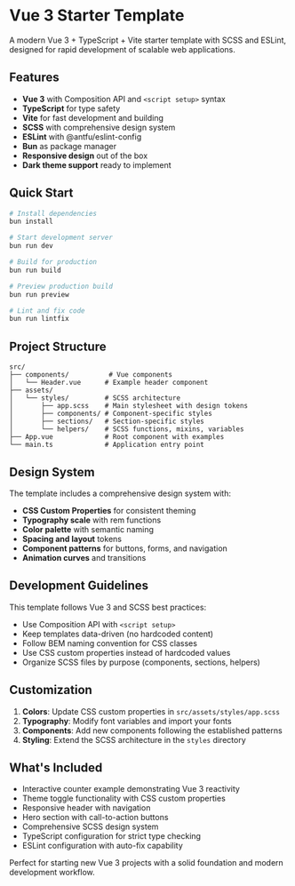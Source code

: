# Vue 3 Starter Template

A modern Vue 3 + TypeScript + Vite starter template with SCSS and ESLint, designed for rapid development of scalable web applications.

## Features

- **Vue 3** with Composition API and `<script setup>` syntax
- **TypeScript** for type safety
- **Vite** for fast development and building
- **SCSS** with comprehensive design system
- **ESLint** with @antfu/eslint-config
- **Bun** as package manager
- **Responsive design** out of the box
- **Dark theme support** ready to implement

## Quick Start

```bash
# Install dependencies
bun install

# Start development server
bun run dev

# Build for production
bun run build

# Preview production build
bun run preview

# Lint and fix code
bun run lintfix
```

## Project Structure

```
src/
├── components/          # Vue components
│   └── Header.vue      # Example header component
├── assets/
│   └── styles/         # SCSS architecture
│       ├── app.scss    # Main stylesheet with design tokens
│       ├── components/ # Component-specific styles
│       ├── sections/   # Section-specific styles
│       └── helpers/    # SCSS functions, mixins, variables
├── App.vue             # Root component with examples
└── main.ts             # Application entry point
```

## Design System

The template includes a comprehensive design system with:

- **CSS Custom Properties** for consistent theming
- **Typography scale** with rem functions
- **Color palette** with semantic naming
- **Spacing and layout** tokens
- **Component patterns** for buttons, forms, and navigation
- **Animation curves** and transitions

## Development Guidelines

This template follows Vue 3 and SCSS best practices:

- Use Composition API with `<script setup>`
- Keep templates data-driven (no hardcoded content)
- Follow BEM naming convention for CSS classes
- Use CSS custom properties instead of hardcoded values
- Organize SCSS files by purpose (components, sections, helpers)

## Customization

1. **Colors**: Update CSS custom properties in `src/assets/styles/app.scss`
2. **Typography**: Modify font variables and import your fonts
3. **Components**: Add new components following the established patterns
4. **Styling**: Extend the SCSS architecture in the `styles` directory

## What's Included

- Interactive counter example demonstrating Vue 3 reactivity
- Theme toggle functionality with CSS custom properties
- Responsive header with navigation
- Hero section with call-to-action buttons
- Comprehensive SCSS design system
- TypeScript configuration for strict type checking
- ESLint configuration with auto-fix capability

Perfect for starting new Vue 3 projects with a solid foundation and modern development workflow.
